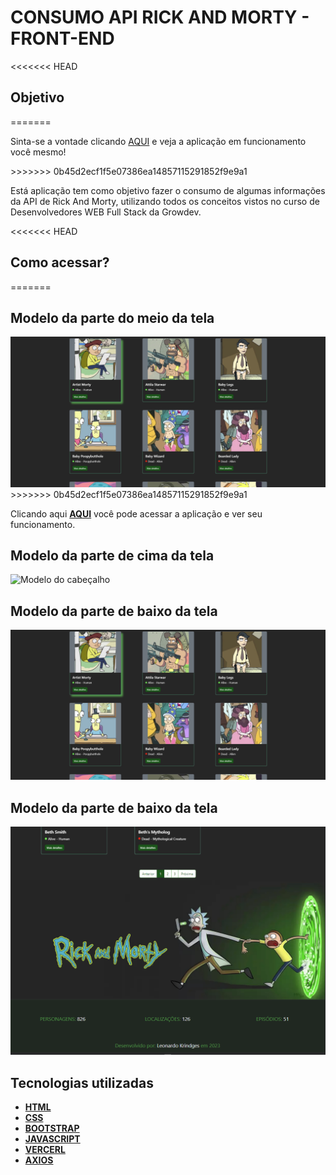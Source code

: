 # CONSUMO API RICK AND MORTY - FRONT-END

<<<<<<< HEAD
## Objetivo
=======
<p>Sinta-se a vontade clicando <a href="https://api-rick-and-morty-eta-gold.vercel.app/" target="_blank" rel="noopener noreferrer">AQUI</a> e veja a aplicação em funcionamento você mesmo!</p>
>>>>>>> 0b45d2ecf1f5e07386ea14857115291852f9e9a1

Está aplicação tem como objetivo fazer o consumo de algumas informações da API de Rick And Morty, utilizando todos os conceitos vistos no curso de Desenvolvedores WEB Full Stack da Growdev.

<<<<<<< HEAD
## Como acessar?
=======
<h2>Modelo da parte do meio da tela</h2>
<img src="./assets/imagem main.png" alt="modelo de tela do meio da página">
>>>>>>> 0b45d2ecf1f5e07386ea14857115291852f9e9a1

Clicando aqui **[AQUI]( https://api-rick-and-morty-eta-gold.vercel.app/)** você pode acessar a aplicação e ver seu funcionamento.

## Modelo da parte de cima da tela</h2>

![Modelo do cabeçalho](/assets/imagem%20cabeçalho.png)

## Modelo da parte de baixo da tela

![Modelo do meio da tela](/assets/imagem%20main.png)

## Modelo da parte de baixo da tela

![Modelo do rodapé](/assets/imagem%20rodape.png)

## Tecnologias utilizadas

* **[HTML]( https://developer.mozilla.org/pt-BR/docs/Web/HTML)**
* **[CSS]( https://developer.mozilla.org/pt-BR/docs/Web/CSS)**
* **[BOOTSTRAP]( https://getbootstrap.com/docs/5.3/getting-started/introduction/)**
* **[JAVASCRIPT]( https://www.javascript.com/)**
* **[VERCERL]( https://vercel.com/)**
* **[AXIOS]( https://axios-http.com/)**
